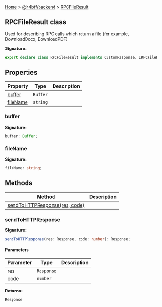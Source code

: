 [Home](/) &gt; [@h4bff/backend](../backend.md) &gt; [RPCFileResult](RPCFileResult.md)

## RPCFileResult class

Used for describing RPC calls which return a file (for example, DownloadDocx, DownloadPDF)

<b>Signature:</b>

```typescript
export declare class RPCFileResult implements CustomResponse, IRPCFileResult 
```

## Properties

|  Property | Type | Description |
|  --- | --- | --- |
|  [buffer](RPCFileResult.md#buffer) | <code>Buffer</code> |  |
|  [fileName](RPCFileResult.md#filename) | <code>string</code> |  |

### buffer

<b>Signature:</b>

```typescript
buffer: Buffer;
```

### fileName

<b>Signature:</b>

```typescript
fileName: string;
```

## Methods

|  Method | Description |
|  --- | --- |
|  [sendToHTTPResponse(res, code)](RPCFileResult.md#sendtohttpresponse) |  |

### sendToHTTPResponse

<b>Signature:</b>

```typescript
sendToHTTPResponse(res: Response, code: number): Response;
```

#### Parameters

|  Parameter | Type | Description |
|  --- | --- | --- |
|  res | <code>Response</code> |  |
|  code | <code>number</code> |  |

<b>Returns:</b>

`Response`

